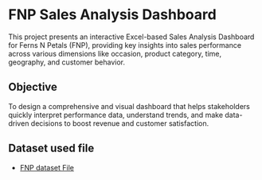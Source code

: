 # FNP Sales Analysis Dashboard
This project presents an interactive Excel-based Sales Analysis Dashboard for Ferns N Petals (FNP), providing key insights into sales performance across various dimensions like occasion, product category, time, geography, and customer behavior.
## Objective
To design a comprehensive and visual dashboard that helps stakeholders quickly interpret performance data, understand trends, and make data-driven decisions to boost revenue and customer satisfaction.

## Dataset used file
- <a href="https://github.com/dhruv-kad1a/FNP-Sales-Analysis-Dashboard/tree/main/Dataset"> FNP dataset File </a>
